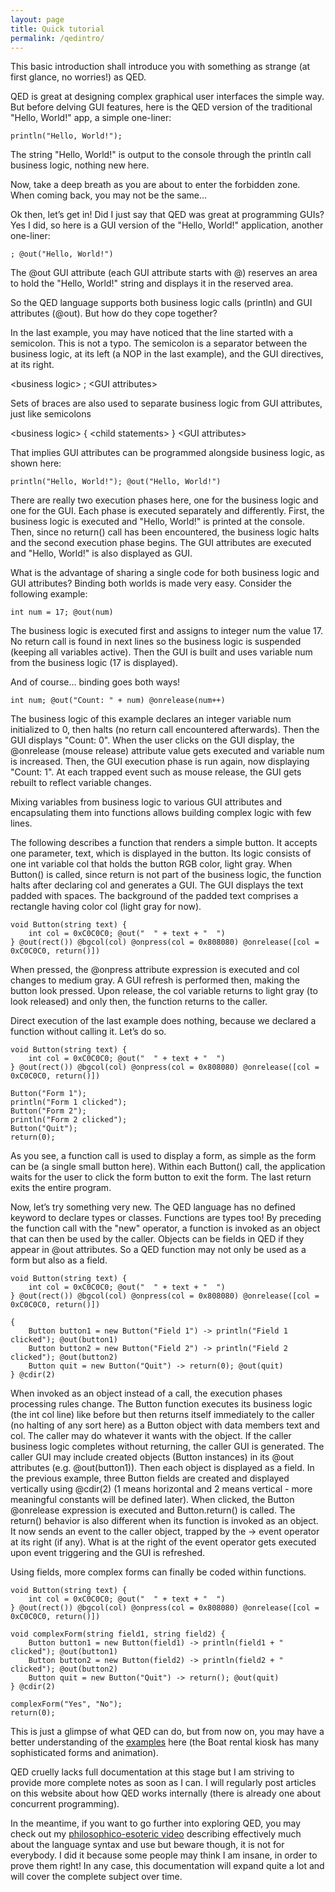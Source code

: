 ```yaml
---
layout: page
title: Quick tutorial
permalink: /qedintro/
---
```

This basic introduction shall introduce you with something as strange (at first glance, no worries!) as QED.

QED is great at designing complex graphical user interfaces the simple way. But before delving GUI features, here is the QED version of the traditional "Hello, World!" app, a simple one-liner:

    println("Hello, World!");

The string "Hello, World!" is output to the console through the println call business logic, nothing new here.

Now, take a deep breath as you are about to enter the forbidden zone. When coming back, you may not be the same…

Ok then, let’s get in! Did I just say that QED was great at programming GUIs? Yes I did, so here is a GUI version of the "Hello, World!" application, another one-liner:

    ; @out("Hello, World!")

The @out GUI attribute (each GUI attribute starts with @) reserves an area to hold the "Hello, World!" string and displays it in the reserved area.

So the QED language supports both business logic calls (println) and GUI attributes (@out). But how do they cope together?

In the last example, you may have noticed that the line started with a semicolon. This is not a typo. The semicolon is a separator between the business logic, at its left (a NOP in the last example), and the GUI directives, at its right.

\<business logic\> ; \<GUI attributes\>

Sets of braces are also used to separate business logic from GUI attributes, just like semicolons

\<business logic\> { \<child statements\> } \<GUI attributes\>

That implies GUI attributes can be programmed alongside business logic, as shown here:

    println("Hello, World!"); @out("Hello, World!")

There are really two execution phases here, one for the business logic and one for the GUI. Each phase is executed separately and differently. First, the business logic is executed and "Hello, World!" is printed at the console. Then, since no return() call has been encountered, the business logic halts and the second execution phase begins. The GUI attributes are executed and "Hello, World!" is also displayed as GUI.

What is the advantage of sharing a single code for both business logic and GUI attributes? Binding both worlds is made very easy. Consider the following example:

    int num = 17; @out(num)

The business logic is executed first and assigns to integer num the value 17. No return call is found in next lines so the business logic is suspended (keeping all variables active). Then the GUI is built and uses variable num from the business logic (17 is displayed).

And of course... binding goes both ways!

    int num; @out("Count: " + num) @onrelease(num++)

The business logic of this example declares an integer variable num initialized to 0, then halts (no return call encountered afterwards). Then the GUI displays "Count: 0". When the user clicks on the GUI display, the @onrelease (mouse release) attribute value gets executed and variable num is increased. Then, the GUI execution phase is run again, now displaying "Count: 1". At each trapped event such as mouse release, the GUI gets rebuilt to reflect variable changes.

Mixing variables from business logic to various GUI attributes and encapsulating them into functions allows building complex logic with few lines.

The following describes a function that renders a simple button. It accepts one parameter, text, which is displayed in the button. Its logic consists of one int variable col that holds the button RGB color, light gray. When Button() is called, since return is not part of the business logic, the function halts after declaring col and generates a GUI. The GUI displays the text padded with spaces. The background of the padded text comprises a rectangle having color col (light gray for now).

    void Button(string text) {
        int col = 0xC0C0C0; @out("  " + text + "  ")
    } @out(rect()) @bgcol(col) @onpress(col = 0x808080) @onrelease([col = 0xC0C0C0, return()])

When pressed, the @onpress attribute expression is executed and col changes to medium gray. A GUI refresh is performed then, making the button look pressed. Upon release, the col variable returns to light gray (to look released) and only then, the function returns to the caller.

Direct execution of the last example does nothing, because we declared a function without calling it. Let’s do so.

    void Button(string text) {
        int col = 0xC0C0C0; @out("  " + text + "  ")
    } @out(rect()) @bgcol(col) @onpress(col = 0x808080) @onrelease([col = 0xC0C0C0, return()])

    Button("Form 1");
    println("Form 1 clicked");
    Button("Form 2");
    println("Form 2 clicked");
    Button("Quit");
    return(0);

As you see, a function call is used to display a form, as simple as the form can be (a single small button here). Within each Button() call, the application waits for the user to click the form button to exit the form. The last return exits the entire program.

Now, let’s try something very new. The QED language has no defined keyword to declare types or classes. Functions are types too! By preceding the function call with the "new" operator, a function is invoked as an object that can then be used by the caller. Objects can be fields in QED if they appear in @out attributes. So a QED function may not only be used as a form but also as a field.

    void Button(string text) {
        int col = 0xC0C0C0; @out("  " + text + "  ")
    } @out(rect()) @bgcol(col) @onpress(col = 0x808080) @onrelease([col = 0xC0C0C0, return()])

    {
        Button button1 = new Button("Field 1") -> println("Field 1 clicked"); @out(button1)
        Button button2 = new Button("Field 2") -> println("Field 2 clicked"); @out(button2)
        Button quit = new Button("Quit") -> return(0); @out(quit)
    } @cdir(2)

When invoked as an object instead of a call, the execution phases processing rules change. The Button function executes its business logic (the int col line) like before but then returns itself immediately to the caller (no halting of any sort here) as a Button object with data members text and col. The caller may do whatever it wants with the object. If the caller business logic completes without returning, the caller GUI is generated. The caller GUI may include created objects (Button instances) in its @out attributes (e.g. @out(button1)). Then each object is displayed as a field. In the previous example, three Button fields are created and displayed vertically using @cdir(2) (1 means horizontal and 2 means vertical - more meaningful constants will be defined later). When clicked, the Button @onrelease expression is executed and Button.return() is called. The return() behavior is also different when its function is invoked as an object. It now sends an event to the caller object, trapped by the -> event operator at its right (if any). What is at the right of the event operator gets executed upon event triggering and the GUI is refreshed.

Using fields, more complex forms can finally be coded within functions.

    void Button(string text) {
        int col = 0xC0C0C0; @out("  " + text + "  ")
    } @out(rect()) @bgcol(col) @onpress(col = 0x808080) @onrelease([col = 0xC0C0C0, return()])

    void complexForm(string field1, string field2) {
        Button button1 = new Button(field1) -> println(field1 + " clicked"); @out(button1)
        Button button2 = new Button(field2) -> println(field2 + " clicked"); @out(button2)
        Button quit = new Button("Quit") -> return(); @out(quit)
    } @cdir(2)

    complexForm("Yes", "No");
    return(0);

This is just a glimpse of what QED can do, but from now on, you may have a better understanding of the [examples](/demos) here (the Boat rental kiosk has many sophisticated forms and animation).

QED cruelly lacks full documentation at this stage but I am striving to provide more complete notes as soon as I can. I will regularly post articles on this website about how QED works internally (there is already one about concurrent programming).

In the meantime, if you want to go further into exploring QED, you may check out my [philosophico-esoteric video](https://www.youtube.com/watch?v=a2OhmxXQbwo) describing effectively much about the language syntax and use but beware though, it is not for everybody. I did it because some people may think I am insane, in order to prove them right! In any case, this documentation will expand quite a lot and will cover the complete subject over time.

